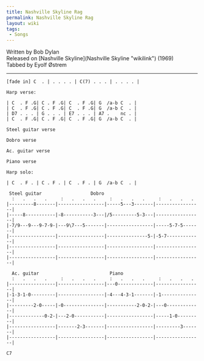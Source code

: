 ```yaml
---
title: Nashville Skyline Rag
permalink: Nashville Skyline Rag
layout: wiki
tags:
 - Songs
---
```


Written by Bob Dylan  
Released on [Nashville Skyline](Nashville Skyline "wikilink") (1969)  
Tabbed by Eyolf Østrem

* * * * *

    [fade in] C  . | . . . . | C(7) . . . | . . . . |

    Harp verse:

    | C  . F .G| C . F .G| C  . F .G| G  /a-b C  . |
    | C  . F .G| C . F .G| C  . F .G| G  /a-b C  . |
    | D7 . . . | G . . . | E7 . . . | A7 .    nc . |
    | C  . F .G| C . F .G| C  . F .G| G  /a-b C  . |

    Steel guitar verse

    Dobro verse

    Ac. guitar verse

    Piano verse

    Harp solo:

    | C  . F . | C . F . | C  . F . | G  /a-b C  . |

     Steel guitar                  Dobro
      :   .   .   .     :   .   .   .     :   .   .   .     :   .   .   .
    |---------8-------|-----------------|-----5---3-------|-----------------|
    |-----8-----------|-8-----------3---|/5---------5-3---|-----------------|
    |-7/9---9---9-7-9-|---9\7---5-------|-----------------|-----5-7-5-------|
    |-----------------|-----------------|---------------5-|-5-7-------------|
    |-----------------|-----------------|-----------------|-----------------|
    |-----------------|-----------------|-----------------|-----------------|

      Ac. guitar                          Piano
      :   .   .   .     :   .   .   .     :   .   .   .     :   .   .   .
    |-----------------|-----------------|---0-------------|-----------------|
    |-1-3-1-0---------|-----------------|-4---4-3-1-------|-1---------------|
    |---------2-0-----|-0---------------|-----------2-0-2-|---0-------------|
    |-------------0-2-|---2-0-----------|-----------------|-----1-0---------|
    |-----------------|-------2-3-------|-----------------|---------3-------|
    |-----------------|-----------------|-----------------|-----------------|

    C7
